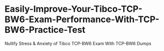 # Easily-Improve-Your-Tibco-TCP-BW6-Exam-Performance-With-TCP-BW6-Practice-Test
Nullify Stress &amp; Anxiety of Tibco TCP-BW6 Exam With TCP-BW6 Dumps
